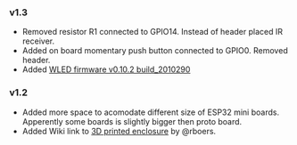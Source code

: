 ### v1.3
-   Removed resistor R1 connected to GPIO14. Instead of header placed IR receiver.
-   Added on board momentary push button connected to GPIO0. Removed header.
-   Added <a href=https://github.com/srg74/WLED-wemos-shield/tree/master/resources/Firmware/WLED_wemos_shield/v0.10.2_2010290>WLED firmware v0.10.2 build_2010290</a>

### v1.2
-   Added more space to acomodate different size of ESP32 mini boards. Apperently some boards is slightly bigger then proto board.
-   Added Wiki link to <a href=https://www.thingiverse.com/thing:4313485>3D printed enclosure</a> by @rboers.

